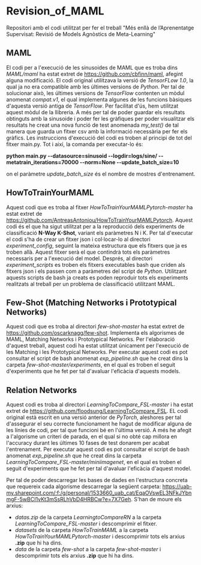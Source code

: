 # Revision_of_MAML
Repositori amb el codi utilitzat per fer el treball "Més enllà de l’Aprenentatge Supervisat: Revisió de Models Agnòstics de Meta-Learning"

## MAML
El codi per a l'execució de les sinusoides de MAML que es troba dins *MAML/maml* ha estat extret de https://github.com/cbfinn/maml, afegint alguna modificació. El codi original utilitzava la versió de *TensorFLow 1.0*, la qual ja no era compatible amb les últimes versions de *Python*. Per tal de solucionar això, les últimes versions de *TensorFlow* contenten un mòdul anomenat *compat.v1*, el qual implementa algunes de les funcions bàsiques d'aquesta versió antiga de *TensorFlow*. Per facilitat d'ús, hem utilitzat aquest mòdul de la llibreria. A més per tal de poder guardar els resultats obtinguts amb la sinusoide i poder fer les gràfiques per poder visualitzar els resultats he creat una nova funció de test anomenada *my_test()* de tal manera que guarda un fitxer csv amb la informació necessària per fer els gràfics. Les instruccions d'execució del codi es troben al principi de tot del fitxer main.py. Tot i així, la comanda per executar-lo és:

**python main.py --datasource=sinusoid --logdir=logs/sine/ --metatrain_iterations=70000 --norm=None --update_batch_size=10**

on el paràmetre *update_batch_size* és el nombre de mostres d'entrenament.

## HowToTrainYourMAML
Aquest codi que es troba al fitxer *HowToTrainYourMAMLPytorch-master* ha estat extret de https://github.com/AntreasAntoniou/HowToTrainYourMAMLPytorch. Aquest codi és el que ha sigut utilitzat per a la reproducció dels experiments de classificació **N-Way K-Shot**, variant els paràmetres N i K. Per tal d'executar el codi s'ha de crear un fitxer json i col·locar-lo al directori *experiment_config*, seguint la mateixa estructura que els fitxers que ja es troben allà. Aquest fitxer serà el que contindrà tots els paràmetres necessaris per a l'execució del model. Després, al directori *experiment_scripts* es troben els fitxers executables bash que criden als fitxers json i els passen com a paràmetres del script de *Python*. Utilitzant aquests scripts de bash ja creats es poden reproduir tots els experiments realitzats al treball per un problema de classificació utilitzant MAML.

## Few-Shot (Matching Networks i Prototypical Networks)
Aquest codi que es troba al directori *few-shot-master* ha estat extret de https://github.com/oscarknagg/few-shot. Implementa els algorismes de MAML, Matching Networks i Prototypical Networks. Per l'elaboració d'aquest treball, aquest codi ha estat utilitzat únicament per l'execució de les Matching i les Prototypical Networks. Per executar aquest codi es pot consultar el script de bash anomenat *exp_pipeline.sh* que he creat dins la carpeta *few-shot-master/experiments*, en el qual es troben el seguit d'experiments que he fet per tal d'avaluar l'eficàcia d'aquests models.

## Relation Networks
Aquest codi es troba al directori *LearningToCompare_FSL-master* i ha estat extret de https://github.com/floodsung/LearningToCompare_FSL. EL codi original està escrit en una versió anterior de *PyTorch*, aleshores per tal d'assegurar el seu correcte funcionament he hagut de modificar alguna de les línies de codi, per tal que funcioni bé en l'última versió. A més he afegit a l'algorisme un criteri de parada, en el qual si no obté cap millora en l'accuracy durant les últimes 10 fases de test donarem per acabat l'entrenament. Per executar aquest codi es pot consultar el script de bash anomenat *exp_pipeline.sh* que he creat dins la carpeta *LearningToCompare_FSL-master/miniimagenet*, en el qual es troben el seguit d'experiments que he fet per tal d'avaluar l'eficàcia d'aquest model.


Per tal de poder descarregar les bases de dades en l'estructura concreta que requereix cada algorisme descarregar la següent carpeta: https://uab-my.sharepoint.com/:f:/g/personal/1533660_uab_cat/EqaOVswEL3NFkJYbnmgF-5wBCI1vKt3mSsRLhVbD4HRBCw?e=7X7Geh. S'han de moure els arxius:
- *datas.zip* de la carpeta *LearningtoCompareRN* a la carpeta *LearningToCompare_FSL-master* i descomprimir el fitxer.
- *datasets* de la carpeta *HowToTrainMAML* a la carpeta *HowToTrainYourMAMLPytorch-master* i descomprimir tots els arxius **.zip** que hi ha dins.
- *data* de la carpeta *few-shot* a la carpeta *few-shot-master* i descomprimir tots els arxius **.zip** que hi ha dins.
